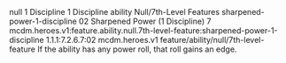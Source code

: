 <ability>
  <metadata>
    <class>null</class>
    <cost>1 Discipline</cost>
    <cost_amount>1</cost_amount>
    <cost_resource>Discipline</cost_resource>
    <feature_type>ability</feature_type>
    <file_dpath>Null/7th-Level Features</file_dpath>
    <item_id>sharpened-power-1-discipline</item_id>
    <item_index>02</item_index>
    <item_name>Sharpened Power (1 Discipline)</item_name>
    <level>7</level>
    <scc>mcdm.heroes.v1:feature.ability.null.7th-level-feature:sharpened-power-1-discipline</scc>
    <scdc>1.1.1:7.2.6.7:02</scdc>
    <source>mcdm.heroes.v1</source>
    <type>feature/ability/null/7th-level-feature</type>
  </metadata>
  <effects>
    <effect type="mundane">If the ability has any power roll, that roll gains an edge.</effect>
  </effects>
</ability>
